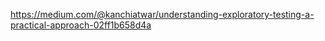 https://medium.com/@kanchiatwar/understanding-exploratory-testing-a-practical-approach-02ff1b658d4a
